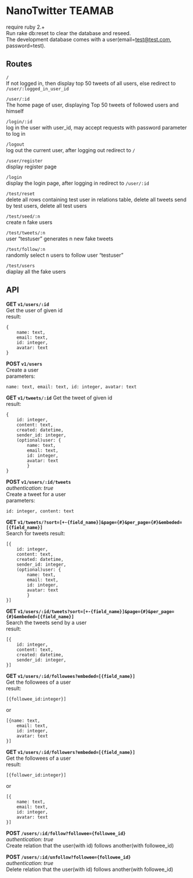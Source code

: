 NanoTwitter TEAMAB
=======

require ruby 2.+  
Run rake db:reset to clear the database and reseed.  
The development database comes with a user(email=test@test.com, password=test).  

Routes
------
`/`  
If not logged in, then display top 50 tweets of all users, else redirect to `/user/:logged_in_user_id`

`/user/:id`  
The home page of user, displaying Top 50 tweets of followed users and himself

`/login/:id`  
log in the user with user_id, may accept requests with password parameter to log in

`/logout`  
log out the current user, after logging out redirect to `/`

`/user/register`  
display register page

`/login`  
display the login page, after logging in redirect to `/user/:id`

`/test/reset`  
delete all rows containing test user in relations table, delete all tweets send by test users, delete all test users

`/test/seed/:n`  
create n fake users

`/test/tweets/:n`  
user “testuser” generates n new fake tweets

`/test/follow/:n`  
randomly select n users to follow user “testuser”

`/test/users`  
diaplay all the fake users

API
---

**GET `v1/users/:id`**  
Get the user of given id   
result:
```
{
    name: text,
    email: text,
    id: integer,
    avatar: text
}
```

**POST `v1/users`**  
Create a user  
parameters:
```
name: text, email: text, id: integer, avatar: text
```

**GET `v1/tweets/:id`**
Get the tweet of given id  
result:
```
{
    id: integer,
    content: text,
    created: datetime,
    sender_id: integer,
    (optional)user: {
        name: text,
        email: text,
        id: integer,
        avatar: text
        }
}
```

**POST `v1/users/:id/tweets`**  
*authentication: true*  
Create a tweet for a user  
parameters:
```
id: integer, content: text
```

**GET `v1/tweets/?sort=[+-{field_name}]&page={#}&per_page={#}&embeded=[{field_name}]`**  
Search for tweets
result:
```
[{
    id: integer,
    content: text,
    created: datetime,
    sender_id: integer,
    (optional)user: {
        name: text,
        email: text,
        id: integer,
        avatar: text
        }
}]
```

**GET `v1/users/:id/tweets?sort=[+-{field_name}]&page={#}&per_page={#}&embeded=[{field_name}]`**  
Search the tweets send by a user  
result:
```
[{
    id: integer,
    content: text,
    created: datetime,
    sender_id: integer,
}]
```

**GET `v1/users/:id/followees?embeded=[{field_name}]`**  
Get the followees of a user  
result:
```
[{followee_id:integer}]
```
or
```
[{name: text,
    email: text,
    id: integer,
    avatar: text
}]
```

**GET `v1/users/:id/followers?embeded=[{field_name}]`**  
Get the followees of a user  
result:
```
[{follower_id:integer}]
```
or
```
[{
    name: text,
    email: text,
    id: integer,
    avatar: text
}]
```

**POST `/users/:id/follow?followee={followee_id}`**  
*authentication: true*  
Create relation that the user(with id) follows another(with followee_id)  

**POST `/users/:id/unfollow?followee={followee_id}`**  
*authentication: true*  
Delete relation that the user(with id) follows another(with followee_id)
